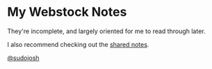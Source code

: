 My Webstock Notes
====

They're incomplete, and largely oriented for me to read through later.

I also recommend checking out the [shared notes](http://webstock2012.miramarmike.co.nz/).


[@sudojosh](http://twitter.com/sudojosh)